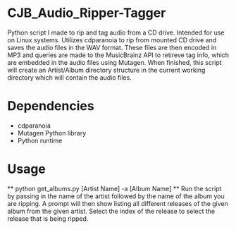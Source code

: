 # CJB_Audio_Ripper-Tagger
Python script I made to rip and tag audio from a CD drive. Intended for use on Linux systems. Utilizes cdparanoia to rip from mounted CD drive and saves the audio files in the WAV format. These files are then encoded in MP3 and queries are made to the MusicBrainz API to retireve tag info, which are embedded in the audio files using Mutagen. When finished, this script will create an Artist/Album directory structure in the current working directory which will contain the audio files.

# Dependencies
- cdparanoia
- Mutagen Python library
- Python runtime

# Usage
** python get_albums.py [Artist Name] -a [Album Name] **
Run the script by passing in the name of the artist followed by the name of the album you are ripping. A prompt will then show listing all different releases of the given album from the given artist. Select the index of the release to select the release that is being ripped.
